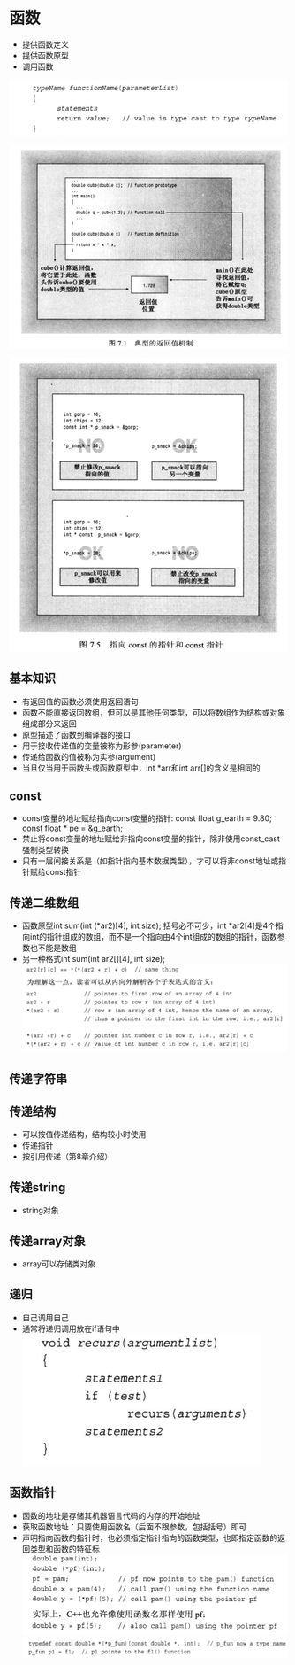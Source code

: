 # 函数
- 提供函数定义
- 提供函数原型
- 调用函数

![函数定义](./函数定义.png)

![函数返回值](./functionreturn.png)

![const位置](./constlocation.png)
## 基本知识
- 有返回值的函数必须使用返回语句
- 函数不能直接返回数组，但可以是其他任何类型，可以将数组作为结构或对象组成部分来返回
- 原型描述了函数到编译器的接口
- 用于接收传递值的变量被称为形参(parameter)
- 传递给函数的值被称为实参(argument)
- 当且仅当用于函数头或函数原型中，int *arr和int arr[]的含义是相同的
## const
- const变量的地址赋给指向const变量的指针: const float g_earth = 9.80; const float * pe = &g_earth;
- 禁止将const变量的地址赋给非指向const变量的指针，除非使用const_cast强制类型转换
- 只有一层间接关系是（如指针指向基本数据类型），才可以将非const地址或指针赋给const指针
## 传递二维数组
- 函数原型int sum(int (*ar2)[4], int size); 括号必不可少，int *ar2[4]是4个指向int的指针组成的数组，而不是一个指向由4个int组成的数组的指针，函数参数也不能是数组
- 另一种格式int sum(int ar2[][4], int size);
![运算符*](./pointer.png)
## 传递字符串

## 传递结构
- 可以按值传递结构，结构较小时使用
- 传递指针
- 按引用传递（第8章介绍）

## 传递string
- string对象

## 传递array对象
- array可以存储类对象

## 递归
- 自己调用自己
- 通常将递归调用放在if语句中
![递归](./recurs.png)

## 函数指针
- 函数的地址是存储其机器语言代码的内存的开始地址
- 获取函数地址：只要使用函数名（后面不跟参数，包括括号）即可
- 声明指向函数的指针时，也必须指定指针指向的函数类型，也即指定函数的返回类型和函数的特征标
![函数指针](./pf.png)
![类型定义](./typedef.png)
